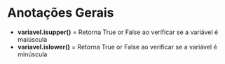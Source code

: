 # Anotações Gerais
- **variavel.isupper()** = Retorna True or False ao verificar se a variável é maiúscula
- **variavel.islower()** = Retorna True or False ao verificar se a variável é minúscula       
